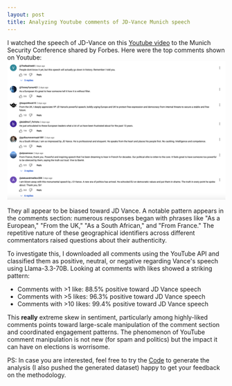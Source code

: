 ```yaml
---
layout: post
title: Analyzing Youtube comments of JD-Vance Munich speech
---
```


I watched the speech of JD-Vance on this [Youtube video](https://www.youtube.com/watch?v=VOc44fVvneI&list=WL&index=5) to the Munich Security Conference shared by Forbes. Here were the top comments shown on Youtube:
![_config.yml](/images/Screenshot-2025-02-17.png "Title")

They all appear to be biased toward JD Vance. A notable pattern appears in the comments section: numerous responses began with phrases like "As a European," "From the UK," "As a South African," and "From France." The repetitive nature of these geographical identifiers across different commentators raised questions about their authenticity.

To investigate this, I downloaded all comments using the YouTube API and classified them as positive, neutral, or negative regarding Vance's speech using Llama-3.3-70B. Looking at comments with likes showed a striking pattern:
* Comments with >1 like: 88.5% positive toward JD Vance speech
* Comments with >5 likes: 96.3% positive toward JD Vance speech
* Comments with >10 likes: 99.4% positive toward JD Vance speech

This **really** extreme skew in sentiment, particularly among highly-liked comments points toward large-scale manipulation of the comment section and coordinated engagement patterns. The phenomenon of YouTube comment manipulation is not new (for spam and politics) but the impact it can have on elections is worrisome.

PS: In case you are interested, feel free to try the [Code](https://github.com/geoalgo/jd-vance-comment-analysis/blob/main/JD-Vance-comment-analysis.ipynb) to generate the analysis (I also pushed the generated dataset) happy to get your feedback on the methodology.

